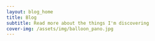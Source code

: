 ```yaml
---
layout: blog_home
title: Blog
subtitle: Read more about the things I'm discovering
cover-img: /assets/img/balloon_pano.jpg
---
```


